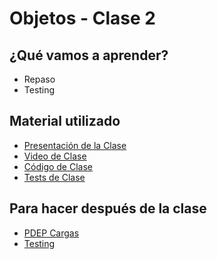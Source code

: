 # Objetos - Clase 2

## ¿Qué vamos a aprender?

* Repaso
* Testing

## Material utilizado

* [Presentación de la Clase](https://docs.google.com/presentation/d/1px4iu-nbFbsTyOsiEHd_84zM8c2cBbSQ5fYp0zNMTIA)
* [Video de Clase](https://youtu.be/7gKMGLLso7Q)
* [Código de Clase](https://github.com/pdep-st/seguimiento/blob/main/seguimiento/2025/objetos/practica/clase2.wlk)
* [Tests de Clase](https://github.com/pdep-st/seguimiento/blob/main/seguimiento/2025/objetos/practica/clase2_tests.wtest)

## Para hacer después de la clase
* [PDEP Cargas](https://docs.google.com/document/d/1knTRBIF3WLOtRO6JpPGR9ooWsa-0ckBm7OlFeG92LhM)
* [Testing](https://docs.google.com/document/d/1Q_v48gZfRmVfLMvC0PBpmtZyMoALbh11AwmEllP__eY)